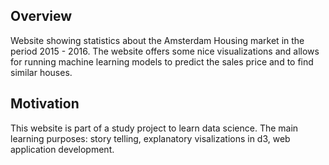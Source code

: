 ## Overview
Website showing statistics about the Amsterdam Housing market in the period 2015 - 2016. The website offers some nice visualizations and allows for running machine learning models to predict the sales price and to find similar houses.

## Motivation
This website is part of a study project to learn data science. The main learning purposes: story telling, explanatory visalizations in d3, web application development.